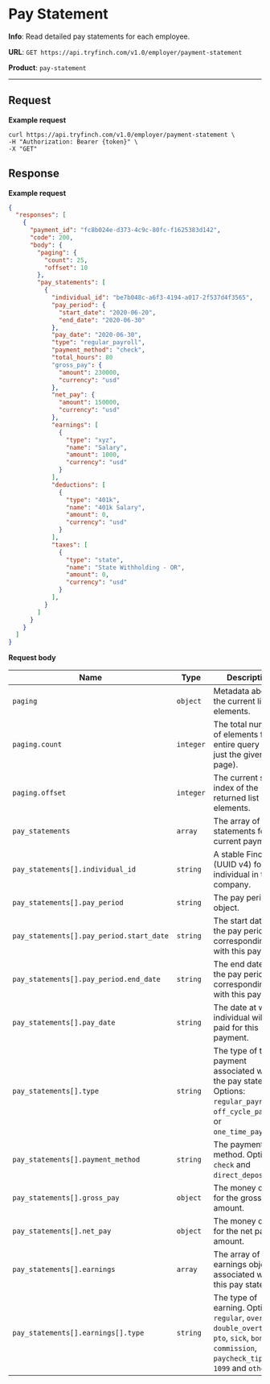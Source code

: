 # Pay Statement

**Info**: Read detailed pay statements for each employee.

**URL**: `GET https://api.tryfinch.com/v1.0/employer/payment-statement`

**Product**: `pay-statement`

***

## Request

**Example request**

```shell
curl https://api.tryfinch.com/v1.0/employer/payment-statement \
-H "Authorization: Bearer {token}" \
-X "GET"
```

## Response

**Example request**

```json
{
  "responses": [
    {
      "payment_id": "fc8b024e-d373-4c9c-80fc-f1625383d142",
      "code": 200,
      "body": {
        "paging": {
          "count": 25,
          "offset": 10
        },
        "pay_statements": [
          {
            "individual_id": "be7b048c-a6f3-4194-a017-2f537d4f3565",
            "pay_period": {
              "start_date": "2020-06-20",
              "end_date": "2020-06-30"
            },
            "pay_date": "2020-06-30",
            "type": "regular_payroll",
            "payment_method": "check",
            "total_hours": 80
            "gross_pay": {
              "amount": 230000,
              "currency": "usd"
            },
            "net_pay": {
              "amount": 150000,
              "currency": "usd"
            },
            "earnings": [
              {
                "type": "xyz",
                "name": "Salary",
                "amount": 1000,
                "currency": "usd"
              }
            ],
            "deductions": [
              {
                "type": "401k",
                "name": "401k Salary",
                "amount": 0,
                "currency": "usd"
              }
            ],
            "taxes": [
              {
                "type": "state",
                "name": "State Withholding - OR",
                "amount": 0,
                "currency": "usd"
              }
            ],
          }
        ]
      }
    }
  ]
}
```

**Request body**

Name | Type | Description
-----|------|--------------
`paging` | `object` | Metadata about the current list of elements.
`paging.count` | `integer` | The total number of elements for the entire query (not just the given page).
`paging.offset` | `integer` | The current start index of the returned list of elements.
`pay_statements` | `array` | The array of pay statements for the current payment.
`pay_statements[].individual_id` | `string` | A stable Finch `id` (UUID v4) for an individual in the company.
`pay_statements[].pay_period` | `string` | The pay period object.
`pay_statements[].pay_period.start_date` | `string` | The start date for the pay period corresponding with this payment.
`pay_statements[].pay_period.end_date` | `string` | The end date for the pay period corresponding with this payment.
`pay_statements[].pay_date` | `string` | The date at which individual will be paid for this payment.
`pay_statements[].type` | `string` | The type of the payment associated with the pay statement. Options: `regular_payroll`, `off_cycle_payroll`, or `one_time_payment`.
`pay_statements[].payment_method` | `string` | The payment method. Options: `check` and `direct_deposit`.
`pay_statements[].gross_pay` | `object` | The money object for the gross pay amount.
`pay_statements[].net_pay` | `object` | The money object for the net pay amount.
`pay_statements[].earnings` | `array` | The array of earnings objects associated with this pay statement.
`pay_statements[].earnings[].type` | `string` | The type of earning. Options: `regular`, `overtime`, `double_overtime`, `pto`, `sick`, `bonus`, `commission`, `paycheck_tips`, `1099` and `other`. 
